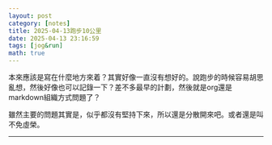 ```yaml
---
layout: post
category: [notes]
title: 2025-04-13跑步10公里
date: 2025-04-13 23:16:59
tags: [jog&run]
math: true
---
```


本來應該是寫在什麼地方來着？其實好像一直沒有想好的。說跑步的時候容易胡思亂想，然後好像也可以記錄一下？差不多最早的計劃，然後就是org還是markdown組織方式問題了？

雖然主要的問題其實是，似乎都沒有堅持下來，所以還是分散開來吧。或者還是叫不免虛榮。



--------




